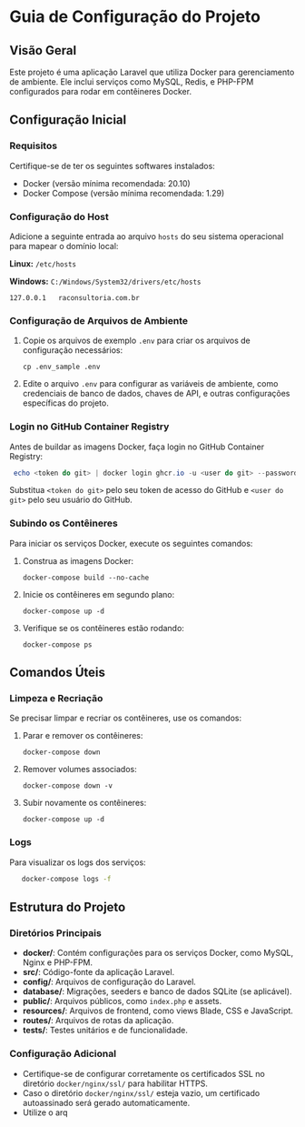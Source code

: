 # Guia de Configuração do Projeto

## Visão Geral
Este projeto é uma aplicação Laravel que utiliza Docker para gerenciamento de ambiente. Ele inclui serviços como MySQL, Redis, e PHP-FPM configurados para rodar em contêineres Docker.

## Configuração Inicial

### Requisitos
Certifique-se de ter os seguintes softwares instalados:
- Docker (versão mínima recomendada: 20.10)
- Docker Compose (versão mínima recomendada: 1.29)

### Configuração do Host
Adicione a seguinte entrada ao arquivo `hosts` do seu sistema operacional para mapear o domínio local:

**Linux:** `/etc/hosts`

**Windows:** `C:/Windows/System32/drivers/etc/hosts`

```
127.0.0.1   raconsultoria.com.br
```

### Configuração de Arquivos de Ambiente
1. Copie os arquivos de exemplo `.env` para criar os arquivos de configuração necessários:
   ```
   cp .env_sample .env
   ```
2. Edite o arquivo `.env` para configurar as variáveis de ambiente, como credenciais de banco de dados, chaves de API, e outras configurações específicas do projeto.

### Login no GitHub Container Registry
Antes de buildar as imagens Docker, faça login no GitHub Container Registry:
```powershell
 echo <token do git> | docker login ghcr.io -u <user do git> --password-stdin
```
Substitua `<token do git>` pelo seu token de acesso do GitHub e `<user do git>` pelo seu usuário do GitHub.

### Subindo os Contêineres
Para iniciar os serviços Docker, execute os seguintes comandos:

1. Construa as imagens Docker:
   ```
   docker-compose build --no-cache
   ```
2. Inicie os contêineres em segundo plano:
   ```
   docker-compose up -d
   ```
3. Verifique se os contêineres estão rodando:
   ```
   docker-compose ps
   ```

## Comandos Úteis

### Limpeza e Recriação
Se precisar limpar e recriar os contêineres, use os comandos:

1. Parar e remover os contêineres:
   ```
   docker-compose down
   ```
2. Remover volumes associados:
   ```
   docker-compose down -v
   ```
3. Subir novamente os contêineres:
   ```
   docker-compose up -d
   ```

### Logs
Para visualizar os logs dos serviços:
```bash
   docker-compose logs -f
```

## Estrutura do Projeto

### Diretórios Principais
- **docker/**: Contém configurações para os serviços Docker, como MySQL, Nginx e PHP-FPM.
- **src/**: Código-fonte da aplicação Laravel.
- **config/**: Arquivos de configuração do Laravel.
- **database/**: Migrações, seeders e banco de dados SQLite (se aplicável).
- **public/**: Arquivos públicos, como `index.php` e assets.
- **resources/**: Arquivos de frontend, como views Blade, CSS e JavaScript.
- **routes/**: Arquivos de rotas da aplicação.
- **tests/**: Testes unitários e de funcionalidade.

### Configuração Adicional
- Certifique-se de configurar corretamente os certificados SSL no diretório `docker/nginx/ssl/` para habilitar HTTPS.
- Caso o diretório `docker/nginx/ssl/` esteja vazio, um certificado autoassinado será gerado automaticamente.
- Utilize o arq